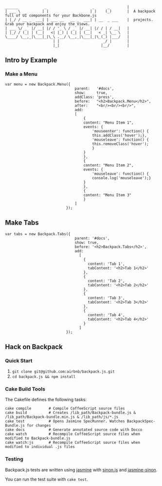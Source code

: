     ______            _                     _      _        |
    | ___ \          | |                   | |    (_)       |  A backpack full of UI components for your Backbone.js
    | |_/ / __ _  ___| | ___ __   __ _  ___| | __  _ ___    |  projects. Grab your backpack and enjoy the Views. 
    | ___ \/ _` |/ __| |/ / '_ \ / _` |/ __| |/ / | / __|   |
    | |_/ / (_| | (__|   <| |_) | (_| | (__|   < _| \__ \   |
    \____/ \__,_|\___|_|\_\ .__/ \__,_|\___|_|\_(_) |___/   |
                          | |                    _/ |       |
                          |_|                   |__/        |

## Intro by Example

### Make a Menu

    var menu = new Backpack.Menu({ 
                                    parent:   '#docs',
                                    show:     true,
                                    addClass: 'press',
                                    before:   "<h2>Backpack.Menu</h2>",
                                    after:    "<br/><br/><br/>",
                                    add: 
                                    [
                                        {
                                        content: "Menu Item 1", 
                                        events: { 
                                            'mouseenter': function() {
                                            this.addClass('hover');},
                                            'mouseleave': function() {
                                            this.removeClass('hover');
                                            } 
                                        }
                                        }, 
                                        {
                                        content: "Menu Item 2",
                                        events: {
                                            'mouseleave': function() {
                                            console.log('mouseleave');}
                                        }                        
                                        },
                                        {
                                        content: "Menu Item 3"            
                                        }
                                    ]
                                });

## Make Tabs

    var tabs = new Backpack.Tabs({  
                                    parent: '#docs',
                                    show: true,
                                    before: '<h2>Backpack.Tabs</h2>',
                                    add: 
                                      [
                                        {
                                          content: 'Tab 1',
                                          tabContent: '<h2>Tab 1</h2>'
                                        },
                                        {
                                          content: 'Tab 2',
                                          tabContent: '<h2>Tab 2</h2>'
                                        },
                                        {
                                          content: 'Tab 3',
                                          tabContent: '<h2>Tab 3</h2>'
                                        },
                                        {
                                          content: 'Tab 4',
                                          tabContent: '<h2>Tab 4</h2>'
                                        }
                                      ]
                                });


## Hack on Backpack

### Quick Start

1. `git clone git@github.com:airbnb/backpack.js.git`
1. `cd backpack.js && npm install`

### Cake Build Tools

The Cakefile defines the following tasks:

    cake compile        # Compile CoffeeScript source files
    cake build          # Creates /lib_path/Backpack-bundle.js & /lib_path/Backpack-bundle.min.js & /lib_path/js/*.js
    cake test           # Opens Jasmine SpecRunner. Watches BackpackSpec-Bundle.js for changes
    cake docs           # Generate annotated source code with Docco
    cake watch          # Recompile CoffeeScript source files when modified to Backpack-bundle.js
    cake watch:js       # Recompile CoffeeScript source files when modified to individual .js files

### Testing

Backpack.js tests are written using [jasmine](http://pivotal.github.com/jasmine/) with [sinon.js](https://github.com/cjohansen/Sinon.JS) and [jasmine-sinon](https://github.com/froots/jasmine-sinon).

You can run the test suite with `cake test`.